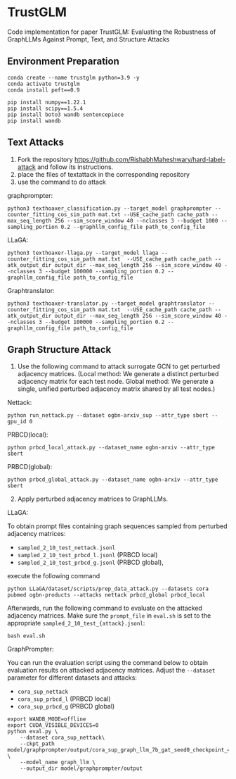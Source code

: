 # TrustGLM
Code implementation for paper TrustGLM: Evaluating the Robustness of GraphLLMs Against Prompt, Text, and Structure Attacks

## Environment Preparation

```
conda create --name trustglm python=3.9 -y
conda activate trustglm
conda install peft==0.9

pip install numpy==1.22.1
pip install scipy==1.5.4
pip install boto3 wandb sentencepiece
pip install wandb
```

## Text Attacks
1. Fork the repository https://github.com/RishabhMaheshwary/hard-label-attack and follow its instructions.
2. place the files of textattack in the corresponding repository
3. use the command to do attack

graphprompter:
```
python3 texthoaxer_classification.py --target_model graphprompter --counter_fitting_cos_sim_path mat.txt --USE_cache_path cache_path --max_seq_length 256 --sim_score_window 40 --nclasses 3 --budget 1000 --sampling_portion 0.2 --graphllm_config_file path_to_config_file
```
LLaGA:
```
python3 texthoaxer-llaga.py --target_model llaga --counter_fitting_cos_sim_path mat.txt  --USE_cache_path cache_path --atk_output_dir output_dir --max_seq_length 256 --sim_score_window 40 --nclasses 3 --budget 100000 --sampling_portion 0.2 --graphllm_config_file path_to_config_file
```
Graphtranslator:
```
python3 texthoaxer-translator.py --target_model graphtranslator --counter_fitting_cos_sim_path mat.txt  --USE_cache_path cache_path --atk_output_dir output_dir --max_seq_length 256 --sim_score_window 40 --nclasses 3 --budget 100000 --sampling_portion 0.2 --graphllm_config_file path_to_config_file

```
## Graph Structure Attack
1. Use the following command to attack surrogate GCN to get perturbed adjacency matrices. (Local method: We generate a distinct perturbed adjacency matrix for each test node. Global method: We generate a single, unified perturbed adjacency matrix shared by all test nodes.)

Nettack:
```
python run_nettack.py --dataset ogbn-arxiv_sup --attr_type sbert --gpu_id 0
```

PRBCD(local):
```
python prbcd_local_attack.py --dataset_name ogbn-arxiv --attr_type sbert
```

PRBCD(global):
```
python prbcd_global_attack.py --dataset_name ogbn-arxiv --attr_type sbert
```
2. Apply perturbed adjacency matrices to GraphLLMs.

LLaGA:

To obtain prompt files containing graph sequences sampled from perturbed adjacency matrices:

- `sampled_2_10_test_nettack.jsonl`
- `sampled_2_10_test_prbcd_l.jsonl` (PRBCD local)
- `sampled_2_10_test_prbcd_g.jsonl` (PRBCD global),
  
execute the following command
```
python LLaGA/dataset/scripts/prep_data_attack.py --datasets cora pubmed ogbn-products --attacks nettack prbcd_global prbcd_local
```

Afterwards, run the following command to evaluate on the attacked adjacency matrices. Make sure the `prompt_file` in `eval.sh` is set to the appropriate `sampled_2_10_test_{attack}.jsonl`:
```
bash eval.sh
```

GraphPrompter:

You can run the evaluation script using the command below to obtain evaluation results on attacked adjacency matrices. Adjust the `--dataset` parameter for different datasets and attacks:
- `cora_sup_nettack`
- `cora_sup_prbcd_l` (PRBCD local)
- `cora_sup_prbcd_g` (PRBCD global)

```
export WANDB_MODE=offline
export CUDA_VISIBLE_DEVICES=0
python eval.py \
    --dataset cora_sup_nettack\
    --ckpt_path model/graphprompter/output/cora_sup_graph_llm_7b_gat_seed0_checkpoint_4.pth \
    --model_name graph_llm \
    --output_dir model/graphprompter/output
```
